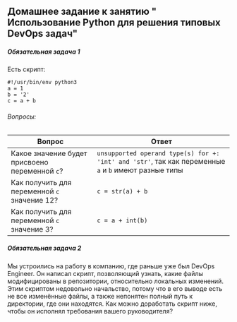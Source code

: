 ## Домашнее задание к занятию " Использование Python для решения типовых DevOps задач"
 
  ##### Обязательная задача 1
 
 Есть скрипт:
 
    #!/usr/bin/env python3
    a = 1
    b = '2'
    c = a + b
    
###### Вопросы:

|Вопрос  | Ответ                                                                                             |
| ------------- |---------------------------------------------------------------------------------------------------|
| Какое значение будет присвоено переменной `c`?  | `unsupported operand type(s) for +: 'int' and 'str'`, так как переменные `a` и `b` имеют разные типы |
| Как получить для переменной `c` значение 12?  | `c = str(a) + b`                                                                                                 |
| Как получить для переменной `c` значение 3?  | `c = a + int(b)`                                                                                             |

    
  ##### Обязательная задача 2
  
  Мы устроились на работу в компанию, где раньше уже был DevOps Engineer. Он написал скрипт, позволяющий узнать, какие файлы модифицированы в репозитории, относительно локальных изменений. Этим скриптом недовольно начальство, потому что в его выводе есть не все изменённые файлы, а также непонятен полный путь к директории, где они находятся. Как можно доработать скрипт ниже, чтобы он исполнял требования вашего руководителя?
    
  

